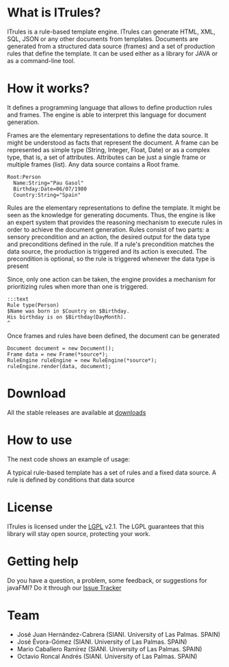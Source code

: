 # What is ITrules? #
ITrules is a rule-based template engine. ITrules can generate HTML, XML, SQL, JSON or any other documents from templates. Documents are generated from a structured data source (frames) and a set of production rules that define the template. It can be used either as a library for JAVA or as a command-line tool. 

# How it works? #
It defines a programming language that allows to define production rules and frames. The engine is able to interpret this language for document generation.

Frames are the elementary representations to define the data source. It might be understood as facts that represent the document. A frame can be represented as simple type (String, Integer, Float, Date) or as a complex type, that is, a set of attributes. Attributes can be just a single frame or multiple frames (list). Any data source contains a Root frame.

```
Root:Person
  Name:String="Pau Gasol"
  Birthday:Date=06/07/1980
  Country:String="Spain"
```

Rules are the elementary representations to define the template. It might be seen as the knowledge for generating documents. Thus, the engine is like an expert system that provides the reasoning mechanism to execute rules in order to achieve the document generation. Rules consist of two parts: a sensory precondition and an action, the desired output for the data type and preconditions defined in the rule. If a rule's precondition matches the data source, the production is triggered and its action is executed. The precondition is optional, so the rule is triggered whenever the data type is present

Since, only one action can be taken, the engine provides a mechanism for prioritizing rules when more than one is triggered. 

```
:::text
Rule type(Person)
$Name was born in $Country on $Birthday.
His birthday is on $Birthday(DayMonth).
^
```

Once frames and rules have been defined, the document can be generated
```
Document document = new Document();
Frame data = new Frame(*source*);
RuleEngine ruleEngine = new RuleEngine(*source*);
ruleEngine.render(data, document);

```



# Download #
All the stable releases are available at [downloads](http://bitbucket.org/siani/itrules/downloads)

# How to use #
The next code shows an example of usage:

A typical rule-based template has a set of rules and a fixed data source. A rule is defined by conditions that data source

# License #
ITrules is licensed under the [LGPL](http://www.gnu.org/licenses/lgpl.html) v2.1. The LGPL guarantees that this library will stay open source, protecting your work.

# Getting help #
Do you have a question, a problem, some feedback, or suggestions for javaFMI?
Do it through our [Issue Tracker](http://bitbucket.org/siani/itrules/issues)

# Team #
* José Juan Hernández-Cabrera (SIANI. University of Las Palmas. SPAIN)
* José Évora-Gómez (SIANI. University of Las Palmas. SPAIN)
* Mario Caballero Ramírez (SIANI. University of Las Palmas. SPAIN)
* Octavio Roncal Andrés (SIANI. University of Las Palmas. SPAIN)